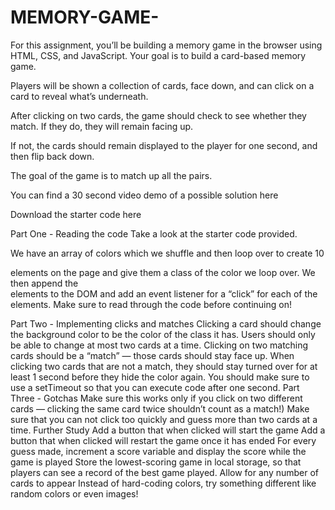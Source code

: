 # MEMORY-GAME-
For this assignment, you’ll be building a memory game in the browser using HTML, CSS, and JavaScript. Your goal is to build a card-based memory game.

Players will be shown a collection of cards, face down, and can click on a card to reveal what’s underneath.

After clicking on two cards, the game should check to see whether they match. If they do, they will remain facing up.

If not, the cards should remain displayed to the player for one second, and then flip back down.

The goal of the game is to match up all the pairs.

You can find a 30 second video demo of a possible solution here

Download the starter code here

Part One - Reading the code
Take a look at the starter code provided.

We have an array of colors which we shuffle and then loop over to create 10 <div> elements on the page and give them a class of the color we loop over.
We then append the <div> elements to the DOM and add an event listener for a “click” for each of the elements.
Make sure to read through the code before continuing on!

Part Two - Implementing clicks and matches
Clicking a card should change the background color to be the color of the class it has.
Users should only be able to change at most two cards at a time.
Clicking on two matching cards should be a “match” — those cards should stay face up.
When clicking two cards that are not a match, they should stay turned over for at least 1 second before they hide the color again. You should make sure to use a setTimeout so that you can execute code after one second.
Part Three - Gotchas
Make sure this works only if you click on two different cards — clicking the same card twice shouldn’t count as a match!)
Make sure that you can not click too quickly and guess more than two cards at a time.
Further Study
Add a button that when clicked will start the game
Add a button that when clicked will restart the game once it has ended
For every guess made, increment a score variable and display the score while the game is played
Store the lowest-scoring game in local storage, so that players can see a record of the best game played.
Allow for any number of cards to appear
Instead of hard-coding colors, try something different like random colors or even images!
